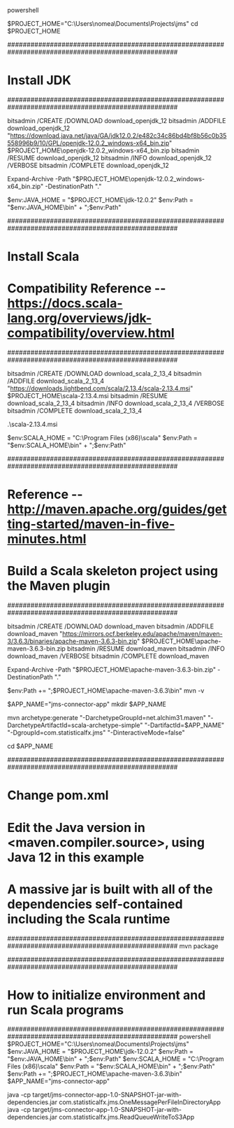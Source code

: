 powershell

$PROJECT_HOME="C:\Users\nomea\Documents\Projects\jms"
cd $PROJECT_HOME

####################################################################################################
# Install JDK
####################################################################################################

bitsadmin /CREATE /DOWNLOAD download_openjdk_12
bitsadmin /ADDFILE download_openjdk_12 "https://download.java.net/java/GA/jdk12.0.2/e482c34c86bd4bf8b56c0b35558996b9/10/GPL/openjdk-12.0.2_windows-x64_bin.zip" $PROJECT_HOME\openjdk-12.0.2_windows-x64_bin.zip
bitsadmin /RESUME download_openjdk_12
bitsadmin /INFO download_openjdk_12 /VERBOSE
bitsadmin /COMPLETE download_openjdk_12

Expand-Archive -Path "$PROJECT_HOME\openjdk-12.0.2_windows-x64_bin.zip" -DestinationPath ".\"

$env:JAVA_HOME = "$PROJECT_HOME\jdk-12.0.2"
$env:Path = "$env:JAVA_HOME\bin" + ";$env:Path"

####################################################################################################
# Install Scala
# Compatibility Reference -- https://docs.scala-lang.org/overviews/jdk-compatibility/overview.html
####################################################################################################

bitsadmin /CREATE /DOWNLOAD download_scala_2_13_4
bitsadmin /ADDFILE download_scala_2_13_4 "https://downloads.lightbend.com/scala/2.13.4/scala-2.13.4.msi" $PROJECT_HOME\scala-2.13.4.msi
bitsadmin /RESUME download_scala_2_13_4
bitsadmin /INFO download_scala_2_13_4 /VERBOSE
bitsadmin /COMPLETE download_scala_2_13_4

.\scala-2.13.4.msi

$env:SCALA_HOME =  "C:\Program Files (x86)\scala"
$env:Path = "$env:SCALA_HOME\bin" + ";$env:Path"

####################################################################################################
# Reference -- http://maven.apache.org/guides/getting-started/maven-in-five-minutes.html
# Build a Scala skeleton project using the Maven plugin
####################################################################################################

bitsadmin /CREATE /DOWNLOAD download_maven
bitsadmin /ADDFILE download_maven "https://mirrors.ocf.berkeley.edu/apache/maven/maven-3/3.6.3/binaries/apache-maven-3.6.3-bin.zip" $PROJECT_HOME\apache-maven-3.6.3-bin.zip
bitsadmin /RESUME download_maven
bitsadmin /INFO download_maven /VERBOSE
bitsadmin /COMPLETE download_maven

Expand-Archive -Path "$PROJECT_HOME\apache-maven-3.6.3-bin.zip" -DestinationPath ".\"

$env:Path += ";$PROJECT_HOME\apache-maven-3.6.3\bin"
mvn -v

$APP_NAME="jms-connector-app"
mkdir $APP_NAME

mvn archetype:generate "-DarchetypeGroupId=net.alchim31.maven" "-DarchetypeArtifactId=scala-archetype-simple" "-DartifactId=$APP_NAME" "-DgroupId=com.statisticalfx.jms" "-DinteractiveMode=false"

cd $APP_NAME

####################################################################################################
# Change pom.xml
# Edit the Java version in <maven.compiler.source>, using Java 12 in this example
# A massive jar is built with all of the dependencies self-contained including the Scala runtime
####################################################################################################
mvn package

####################################################################################################
# How to initialize environment and run Scala programs
####################################################################################################
powershell
$PROJECT_HOME="C:\Users\nomea\Documents\Projects\jms"
$env:JAVA_HOME = "$PROJECT_HOME\jdk-12.0.2"
$env:Path = "$env:JAVA_HOME\bin" + ";$env:Path"
$env:SCALA_HOME =  "C:\Program Files (x86)\scala"
$env:Path = "$env:SCALA_HOME\bin" + ";$env:Path"
$env:Path += ";$PROJECT_HOME\apache-maven-3.6.3\bin"
$APP_NAME="jms-connector-app"

java -cp target/jms-connector-app-1.0-SNAPSHOT-jar-with-dependencies.jar com.statisticalfx.jms.OneMessagePerFileInDirectoryApp
java -cp target/jms-connector-app-1.0-SNAPSHOT-jar-with-dependencies.jar com.statisticalfx.jms.ReadQueueWriteToS3App


